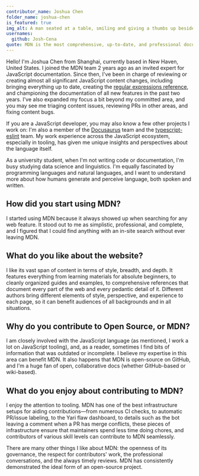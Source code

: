 ```yaml
---
contributor_name: Joshua Chen
folder_name: joshua-chen
is_featured: true
img_alt: A man seated at a table, smiling and giving a thumbs up beside a cake with lit candles on them.
usernames:
  github: Josh-Cena
quote: MDN is the most comprehensive, up-to-date, and professional documentation about the web. This is all thanks to its diverse writer team as well as a strong contributor community, who have consistently demonstrated expertise in every area.
---
```


Hello! I'm Joshua Chen from Shanghai, currently based in New Haven, United States. I joined the MDN team 2 years ago as an invited expert for JavaScript documentation. Since then, I've been in charge of reviewing or creating almost all significant JavaScript content changes, including bringing everything up to date, creating the [regular expressions reference](https://developer.mozilla.org/en-US/docs/Web/JavaScript/Reference/Regular_expressions), and championing the documentation of all new features in the past two years. I've also expanded my focus a bit beyond my committed area, and you may see me triaging content issues, reviewing PRs in other areas, and fixing content bugs.

If you are a JavaScript developer, you may also know a few other projects I work on: I'm also a member of the [Docusaurus](https://docusaurus.io/) team and the [typescript-eslint](https://typescript-eslint.io/) team. My work experience across the JavaScript ecosystem, especially in tooling, has given me unique insights and perspectives about the language itself.

As a university student, when I'm not writing code or documentation, I'm busy studying data science and linguistics. I'm equally fascinated by programming languages and natural languages, and I want to understand more about how humans generate and perceive language, both spoken and written.

## How did you start using MDN?

I started using MDN because it always showed up when searching for any web feature. It stood out to me as simplistic, professional, and complete, and I figured that I could find anything with an in-site search without ever leaving MDN.

## What do you like about the website?

I like its vast span of content in terms of style, breadth, and depth. It features everything from learning materials for absolute beginners, to cleanly organized guides and examples, to comprehensive references that document every part of the web and every pedantic detail of it. Different authors bring different elements of style, perspective, and experience to each page, so it can benefit audiences of all backgrounds and in all situations.

## Why do you contribute to Open Source, or MDN?

I am closely involved with the JavaScript language (as mentioned, I work a lot on JavaScript tooling), and, as a reader, sometimes I find bits of information that was outdated or incomplete. I believe my expertise in this area can benefit MDN. It also happens that MDN is open-source on GitHub, and I'm a huge fan of open, collaborative docs (whether GitHub-based or wiki-based).

## What do you enjoy about contributing to MDN?

I enjoy the attention to tooling. MDN has one of the best infrastructure setups for aiding contributions—from numerous CI checks, to automatic PR/issue labeling, to the Yari flaw dashboard, to details such as the bot leaving a comment when a PR has merge conflicts, these pieces of infrastructure ensure that maintainers spend less time doing chores, and contributors of various skill levels can contribute to MDN seamlessly.

There are many other things I like about MDN: the openness of its governance, the respect for contributors' work, the professional conversations, and the always timely reviews. MDN has consistently demonstrated the ideal form of an open-source project.
